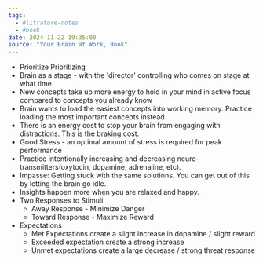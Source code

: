 ```yaml
---
tags:
  - #litrature-notes 
  - #book 
date: 2024-11-22 19:35:00
source: "Your Brain at Work, Book"
---
```


- Prioritize Prioritizing
- Brain as a stage - with the 'director' controlling who comes on stage at what time
- New concepts take up more energy to hold in your mind in active focus compared to concepts you already know
- Brain wants to load the easiest concepts into working memory. Practice loading the most important concepts instead.
- There is an energy cost to stop your brain from engaging with distractions. This is the braking  cost.
- Good Stress - an optimal amount of stress is required for peak performance
- Practice intentionally increasing and decreasing neuro-transmitters(oxytocin, dopamine, adrenaline, etc).
- Impasse: Getting stuck with the same solutions. You can get out of this by letting the brain go idle.
- Insights happen more when you are relaxed and happy.
- Two Responses to Stimuli
	- Away Response - Minimize Danger
	- Toward Response - Maximize Reward
- Expectations
	- Met Expectations create a slight increase in dopamine / slight reward
	- Exceeded expectation create a strong increase
	- Unmet expectations create a large decrease / strong threat response
